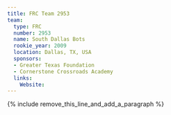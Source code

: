 ```yaml
---
title: FRC Team 2953
team:
  type: FRC
  number: 2953
  name: South Dallas Bots
  rookie_year: 2009
  location: Dallas, TX, USA
  sponsors:
  - Greater Texas Foundation
  - Cornerstone Crossroads Academy
  links:
    Website:
---
```


{% include remove_this_line_and_add_a_paragraph %}